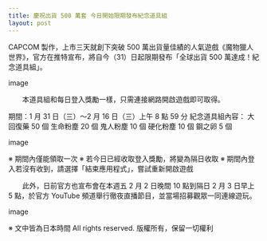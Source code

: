 ```yaml
---
title: 慶祝出貨 500 萬套 今日開始限期發布紀念道具組
layout: post
---
```


CAPCOM 製作，上市三天就創下突破 500 萬出貨量佳績的人氣遊戲《魔物獵人 世界》，官方在推特宣布，將自今（31）日起限期發布「全球出貨 500 萬達成！紀念道具組」。
 
image
 
　　本道具組和每日登入獎勵一樣，只需連接網路開啟遊戲即可取得。
 
期間：1 月 31 日（三）～2 月 16 日（三）上午 8 點 59 分
紀念道具組內容：
大回復藥 50 個
生命粉塵 20 個
鬼人粉塵 10 個
硬化粉塵 10 個
鋼之卵 5 個
 
image
 
※ 期間內僅能領取一次
※ 若今日已經收取登入獎勵，將變為隔日收取
※ 期間內登入若沒有收到，請選擇「結束應用程式」，嘗試重新開啟遊戲
 
　　此外，日前官方也宣布會在本週五 2 月 2 日晚間 10 點到隔日 2 月 3 日早上 5 點，於官方 YouTube 頻道舉行徹夜直播節目，並當場招募觀眾一同連線遊玩。
 
image
 
※ 文中皆為日本時間
All rights reserved. 版權所有，保留一切權利
